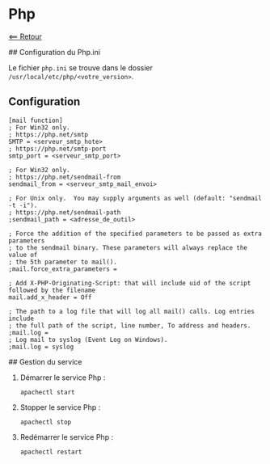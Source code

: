 # Php

[<== Retour](../../)

## Configuration du Php.ini

Le fichier `php.ini` se trouve dans le dossier `/usr/local/etc/php/<votre_version>`.

## Configuration

```
[mail function]
; For Win32 only.
; https://php.net/smtp
SMTP = <serveur_smtp_hote>
; https://php.net/smtp-port
smtp_port = <serveur_smtp_port>

; For Win32 only.
; https://php.net/sendmail-from
sendmail_from = <serveur_smtp_mail_envoi>

; For Unix only.  You may supply arguments as well (default: "sendmail -t -i").
; https://php.net/sendmail-path
;sendmail_path = <adresse_de_outil>

; Force the addition of the specified parameters to be passed as extra parameters
; to the sendmail binary. These parameters will always replace the value of
; the 5th parameter to mail().
;mail.force_extra_parameters =

; Add X-PHP-Originating-Script: that will include uid of the script followed by the filename
mail.add_x_header = Off

; The path to a log file that will log all mail() calls. Log entries include
; the full path of the script, line number, To address and headers.
;mail.log =
; Log mail to syslog (Event Log on Windows).
;mail.log = syslog
```

## Gestion du service

1. Démarrer le service Php :

    ```
    apachectl start
    ```
2. Stopper le service Php :

    ```
    apachectl stop
    ```

3. Redémarrer le service Php :

    ```
    apachectl restart
    ```